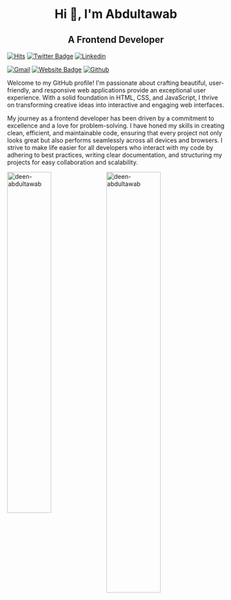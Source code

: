 <h1 align="center">Hi 👋, I'm Abdultawab</h1>
<h2 align="center"> A Frontend Developer </h2>

[![Hits](https://hits.seeyoufarm.com/api/count/incr/badge.svg?url=https%3A%2F%2Fgithub.com%2Fhighscoreux%2Fhighscoreux&count_bg=%2379C83D&title_bg=%23555555&icon=&icon_color=%23E7E7E7&title=Profile+Views&edge_flat=false)](https://hits.seeyoufarm.com)
[![Twitter Badge](https://img.shields.io/badge/-Twitter-1da1f2?labelColor=1da1f2&logo=twitter&logoColor=white&link=https://x.com/Sdeen_official)](https://x.com/Sdeen_official)
[![Linkedin](https://img.shields.io/badge/-LinkedIn-blue?style=flat&logo=Linkedin&logoColor=white)](https://www.linkedin.com/in/abdtawab99/)
<!-- [![Instagram Badge](https://img.shields.io/badge/-Instagram-purple?logo=instagram&logoColor=white&link=https://instagram.com/ux_abdulbasit/)](https://www.instagram.com/ux_abdulbasit) -->
[![Gmail](https://img.shields.io/badge/-Gmail-c14438?style=flat&logo=Gmail&logoColor=white)](mailto:abdultawabsalawudeen@gmail.com)
[![Website Badge](https://img.shields.io/badge/-Website-c14438?style=flat&logo=Google-Chrome&logoColor=white&link=https://tawabdeen.vercel.app/)](https://tawabdeen.vercel.app/)
[![Github](https://img.shields.io/github/followers/highscoreux?label=Follow&style=social)](https://github.com/Deen-Abdultawab)

<p>
Welcome to my GitHub profile! I'm passionate about crafting beautiful, user-friendly, and responsive web applications provide an exceptional user experience. With a solid foundation in HTML, CSS, and JavaScript, I thrive on transforming creative ideas into interactive and engaging web interfaces. <br/>

My journey as a frontend developer has been driven by a commitment to excellence and a love for problem-solving. I have honed my skills in creating clean, efficient, and maintainable code, ensuring that every project not only looks great but also performs seamlessly across all devices and browsers. I strive to make life easier for all developers who interact with my code by adhering to best practices, writing clear documentation, and structuring my projects for easy collaboration and scalability.
</p>

<!-- ### ⚙️ Tech Stack

![Bootstrap](https://img.shields.io/badge/-Typescript-05122A?style=social&logo=Typescript&color=353535) ![Bootstrap](https://img.shields.io/badge/-Javascript-05122A?style=social&logo=Javascript&color=353535) ![Bootstrap](https://img.shields.io/badge/-Git-05122A?style=social&logo=Git&color=353535) ![Bootstrap](https://img.shields.io/badge/-Tailwindcss-05122A?style=social&logo=Tailwindcss&color=353535) ![Bootstrap](https://img.shields.io/badge/-Vue-05122A?style=social&logo=Vue&color=353535) -->

<!-- <p>&nbsp;<img align="center" src="https://github-readme-stats.vercel.app/api?username=deen-abdultawab&show_icons=true&locale=en&theme=synthwave" alt="Abd'tawab" /></p>

## 🔗 Connect with me!
You can reach me on my socials
- Email: [abdultawabsalawudeen@gmail.com](mailto:abdultawabsalawudeen@gmail.comm)
- Twitter: [Salawudeen Abdultawab](https://x.com/Sdeen_official)
-  LinkedIn: [Salawudeen Abdultawab](https://www.linkedin.com/in/abdtawab99/) -->

<div>
  <img width="45%" align="left" src="https://github-readme-stats.vercel.app/api/top-langs?username=deen-abdultawab&show_icons=true&locale=en&layout=compact" alt="deen-abdultawab" />
  <img width="50%"  src="https://github-readme-streak-stats.herokuapp.com/?user=deen-abdultawab&" alt="deen-abdultawab" />
</div>


<!---
Deen-Abdultawab/Deen-Abdultawab is a ✨ special ✨ repository because its `README.md` (this file) appears on your GitHub profile.
You can click the Preview link to take a look at your changes.
--->
